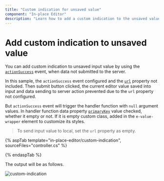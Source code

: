 ```yaml
---
title: "Custom indication for unsaved value"
component: "In-place Editor"
description: "Learn how to add a custom indication to the unsaved value of the Syncfusion ASP.NET Core In-place Editor control."
---
```


# Add custom indication to unsaved value

You can add custom indication to unsaved input value by using the [`actionSuccess`](https://help.syncfusion.com/cr/aspnetcore-js2/Syncfusion.EJ2.InPlaceEditor.InPlaceEditor.html#Syncfusion_EJ2_InPlaceEditor_InPlaceEditor_ActionSuccess) event, when data not submitted to the server.

In this sample, the `actionSuccess` event configured and the [`url`](https://help.syncfusion.com/cr/aspnetcore-js2/Syncfusion.EJ2.InPlaceEditor.InPlaceEditor.html#Syncfusion_EJ2_InPlaceEditor_InPlaceEditor_Url) property not included. Then submit button clicked, the current editor value saved into input and data sending to server action prevented due to the `url` property not configured.

But `actionSuccess` event will trigger the handler function with `null` argument values. In handler function data property [`primaryKey`](https://help.syncfusion.com/cr/aspnetcore-js2/Syncfusion.EJ2.InPlaceEditor.InPlaceEditor.html#Syncfusion_EJ2_InPlaceEditor_InPlaceEditor_PrimaryKey) value checked, whether it empty or not. If it is empty custom class, added in the `e-value-wrapper` element to customize its styles.

> To send input value to local, set the `url` property as empty.

{% aspTab template="in-place-editor/custom-indication", sourceFiles="controller.cs" %}

{% endaspTab %}

The output will be as follows.

![custom-indication](../../in-place-editor/images/custom-indication.PNG)